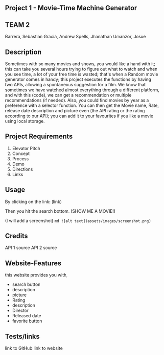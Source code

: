 ## Project 1 - Movie-Time Machine Generator

## TEAM 2 

Barrera, Sebastian 
Gracia, Andrew
Spells, Jhanathan
Umanzor, Josue

## Description 

Sometimes with so many movies and shows, you would like a hand with it; this can take you several hours trying to figure out what to watch and when you see time, a lot of your free time is wasted; that's when a Random movie generator comes in handy; this project executes the functions by having two APIs, allowing a spontaneous suggestion for a film. We know that sometimes we have watched almost everything through a different platform, and with this (code), we can get a recommendation or multiple recommendations (if needed). Also, you could find movies by year as a preference with a selector function. You can then get the Movie name, Rate, release date description and picture even (the API rating or the rating according to our API); you can add it to your favourites if you like a movie using local storage. 

## Project Requirements

1. Elevator Pitch 
2. Concept 
3. Process 
4. Demo 
5. Directions 
6. Links

## Usage

By clicking on the link: (link)

Then you hit the search bottom. (SHOW ME A MOVIE!)

(I will add a screenshot)
    ```md
    ![alt text](assets/images/screenshot.png)
    ```

## Credits

API 1 source 
API 2 source 

## Website-Features

this website provides you with,

- search button 
- description
- picture
- Rating
- description 
- Director 
- Released date
- favorite button

## Tests/links

link to GitHub 
link to website 



